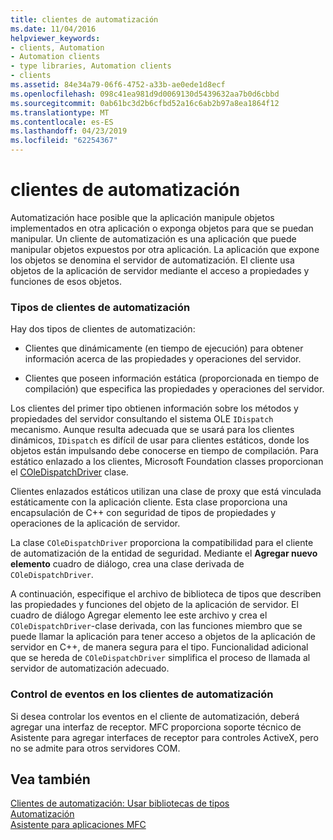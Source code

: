 ```yaml
---
title: clientes de automatización
ms.date: 11/04/2016
helpviewer_keywords:
- clients, Automation
- Automation clients
- type libraries, Automation clients
- clients
ms.assetid: 84e34a79-06f6-4752-a33b-ae0ede1d8ecf
ms.openlocfilehash: 098c41ea981d9d0069130d5439632aa7b0d6cbbd
ms.sourcegitcommit: 0ab61bc3d2b6cfbd52a16c6ab2b97a8ea1864f12
ms.translationtype: MT
ms.contentlocale: es-ES
ms.lasthandoff: 04/23/2019
ms.locfileid: "62254367"
---
```

# <a name="automation-clients"></a>clientes de automatización

Automatización hace posible que la aplicación manipule objetos implementados en otra aplicación o exponga objetos para que se puedan manipular. Un cliente de automatización es una aplicación que puede manipular objetos expuestos por otra aplicación. La aplicación que expone los objetos se denomina el servidor de automatización. El cliente usa objetos de la aplicación de servidor mediante el acceso a propiedades y funciones de esos objetos.

### <a name="types-of-automation-clients"></a>Tipos de clientes de automatización

Hay dos tipos de clientes de automatización:

- Clientes que dinámicamente (en tiempo de ejecución) para obtener información acerca de las propiedades y operaciones del servidor.

- Clientes que poseen información estática (proporcionada en tiempo de compilación) que especifica las propiedades y operaciones del servidor.

Los clientes del primer tipo obtienen información sobre los métodos y propiedades del servidor consultando el sistema OLE `IDispatch` mecanismo. Aunque resulta adecuada que se usará para los clientes dinámicos, `IDispatch` es difícil de usar para clientes estáticos, donde los objetos están impulsando debe conocerse en tiempo de compilación. Para estático enlazado a los clientes, Microsoft Foundation classes proporcionan el [COleDispatchDriver](../mfc/reference/coledispatchdriver-class.md) clase.

Clientes enlazados estáticos utilizan una clase de proxy que está vinculada estáticamente con la aplicación cliente. Esta clase proporciona una encapsulación de C++ con seguridad de tipos de propiedades y operaciones de la aplicación de servidor.

La clase `COleDispatchDriver` proporciona la compatibilidad para el cliente de automatización de la entidad de seguridad. Mediante el **Agregar nuevo elemento** cuadro de diálogo, crea una clase derivada de `COleDispatchDriver`.

A continuación, especifique el archivo de biblioteca de tipos que describen las propiedades y funciones del objeto de la aplicación de servidor. El cuadro de diálogo Agregar elemento lee este archivo y crea el `COleDispatchDriver`-clase derivada, con las funciones miembro que se puede llamar la aplicación para tener acceso a objetos de la aplicación de servidor en C++, de manera segura para el tipo. Funcionalidad adicional que se hereda de `COleDispatchDriver` simplifica el proceso de llamada al servidor de automatización adecuado.

### <a name="handling-events-in-automation-clients"></a>Control de eventos en los clientes de automatización

Si desea controlar los eventos en el cliente de automatización, deberá agregar una interfaz de receptor. MFC proporciona soporte técnico de Asistente para agregar interfaces de receptor para controles ActiveX, pero no se admite para otros servidores COM.

## <a name="see-also"></a>Vea también

[Clientes de automatización: Usar bibliotecas de tipos](../mfc/automation-clients-using-type-libraries.md)<br/>
[Automatización](../mfc/automation.md)<br/>
[Asistente para aplicaciones MFC](../mfc/reference/mfc-application-wizard.md)
